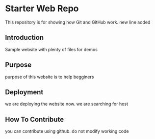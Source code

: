 
# Starter Web Repo

This repository is for showing how Git and GitHub work. new line added

## Introduction

Sample website with plenty of files for demos
## Purpose
purpose of this website is to help begginers
## Deployment
we are deploying the website now. we are searching for host
## How To Contribute
you can contribute using github. do not modify working code 